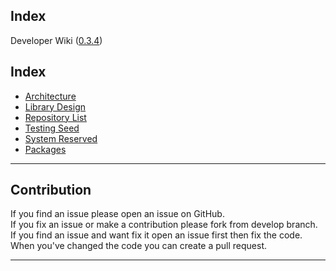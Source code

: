 Index
------------
Developer Wiki ([0.3.4](/history.md))

## Index

* [Architecture](/architecture.md)
* [Library Design](/library-design.md)
* [Repository List](/repository-list.md)
* [Testing Seed](/testing-seeds.md)
* [System Reserved](/system-reserved.md)
* [Packages](/packages.md)

---

## Contribution

If you find an issue please open an issue on GitHub.  
If you fix an issue or make a contribution please fork from develop branch.  
If you find an issue and want fix it open an issue first then fix the code.  
When you've changed the code you can create a pull request.

---



